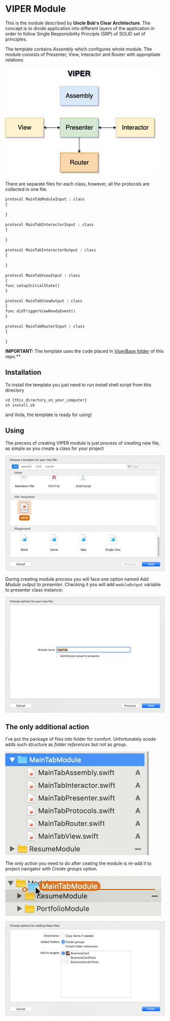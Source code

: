 # VIPER Module

This is the module described by **Uncle Bob's Clear Architecture**. The concept is to divide application into different layers of the application in order to follow Single Responsibility Principle (SRP) of SOLID set of principles.

The template contains *Assembly* which configures whole module. The module consists of Presenter, View, Interactor and Router with approptiate relations

![alt text](Files/Diagram.png)

There are separate files for each class, however, all the protocols are collected in one file.

```
protocol MainTabModuleInput : class
{

}

protocol MainTabInteractorInput : class
{

}

protocol MainTabInteractorOutput : class
{

}

protocol MainTabViewInput : class
{
func setupInitialState()
}

protocol MainTabViewOutput : class
{
func didTriggerViewReadyEvent()
}

protocol MainTabRouterInput : class
{

}
```

**IMPORTANT:** The template uses the code placed in [ViperBase folder](../../ViperBase/) of this repo.**

## Installation

To install the template you just need to run *install* shell script from this directory
```
cd {this_directory_on_your_computer}
sh install.sh
```
and Voila, the template is ready for using! 

## Using

The precess of creating VIPER module is just process of creating new file, as simple as you create a class for your project

![alt text](Files/Create-Module.png)

During creating module process you will face one option named *Add Module output to presenter*. Checking it you will add `moduleOutput` variable to presenter class instance:

![alt text](Files/Output-option.png)

## The only additional action

I've put the package of files into folder for comfort. Unfortunately xcode adds such structure as *folder references* but not as *group*.

![alt text](Files/Folder-in-Navigator.png)

The only action you need to do after ceating the module is re-add it to project navigator with *Create groups* option.

![alt text](Files/Re-connect-to-Navigator.png)

![alt text](Files/Add-with-groups.png)
